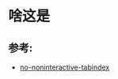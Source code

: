 # 啥这是

## 参考:

- [no-noninteractive-tabindex](https://github.com/jsx-eslint/eslint-plugin-react/blob/c42b624d0fb9ad647583a775ab9751091eec066f/docs/rules/no-noninteractive-tabindex)
